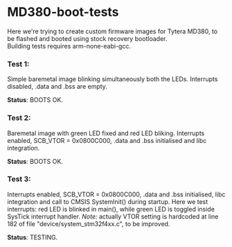 # MD380-boot-tests
Here we're trying to create custom firmware images for Tytera MD380, to be flashed and booted using stock recovery bootloader.  
Building tests requires arm-none-eabi-gcc.
  
  

### Test 1:
Simple baremetal image blinking simultaneously both the LEDs. Interrupts disabled, .data and .bss are empty.  
  
**Status**: BOOTS OK.
  
  
### Test 2:
Baremetal image with green LED fixed and red LED bliking.
Interrupts enabled, SCB_VTOR = 0x0800C000, .data and .bss initialised and libc integration.
  
**Status**: BOOTS OK.

  
### Test 3:
Interrupts enabled, SCB_VTOR = 0x0800C000, .data and .bss initialised, libc integration and call to CMSIS SystemInit() during startup.
Here we test interrupts: red LED is blinked in main(), while green LED is toggled inside SysTick interrupt handler.
*Note:* actually VTOR setting is hardcoded at line 182 of file "device/system_stm32f4xx.c", to be improved.
  
**Status**: TESTING.
